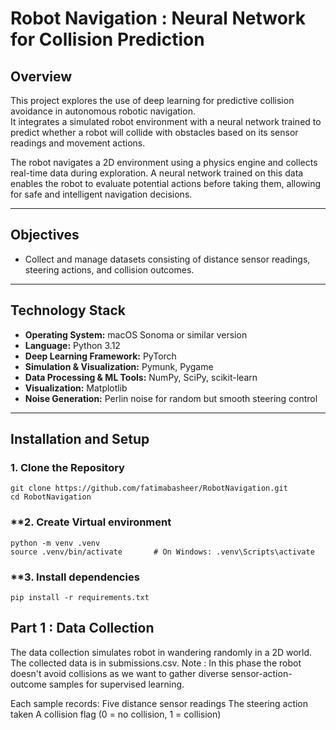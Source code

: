 # **Robot Navigation : Neural Network for Collision Prediction**

## **Overview**

This project explores the use of deep learning for predictive collision avoidance in autonomous robotic navigation.  
It integrates a simulated robot environment with a neural network trained to predict whether a robot will collide with obstacles based on its sensor readings and movement actions.

The robot navigates a 2D environment using a physics engine and collects real-time data during exploration. A neural network trained on this data enables the robot to evaluate potential actions before taking them, allowing for safe and intelligent navigation decisions.

---

## **Objectives**

- Collect and manage datasets consisting of distance sensor readings, steering actions, and collision outcomes.  

---

## **Technology Stack**

- **Operating System:** macOS Sonoma or similar version
- **Language:** Python 3.12  
- **Deep Learning Framework:** PyTorch  
- **Simulation & Visualization:** Pymunk, Pygame
- **Data Processing & ML Tools:** NumPy, SciPy, scikit-learn  
- **Visualization:** Matplotlib  
- **Noise Generation:** Perlin noise for random but smooth steering control

---

## **Installation and Setup**

### **1. Clone the Repository**

```
git clone https://github.com/fatimabasheer/RobotNavigation.git
cd RobotNavigation
```

### **2. Create Virtual environment

```
python -m venv .venv
source .venv/bin/activate       # On Windows: .venv\Scripts\activate
```

### **3. Install dependencies

```
pip install -r requirements.txt
```

## Part 1 : Data Collection

The data collection simulates robot in wandering randomly in a 2D world. The collected data is in submissions.csv.
Note : In this phase the robot doesn't avoid collisions as we want to gather diverse sensor-action-outcome samples for supervised learning.

Each sample records:
Five distance sensor readings
The steering action taken
A collision flag (0 = no collision, 1 = collision)


